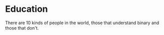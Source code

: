 # Education
There are 10 kinds of people in the world, those that understand binary and those that don't.
